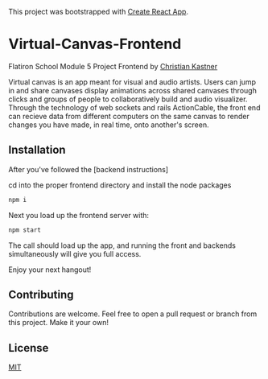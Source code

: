 This project was bootstrapped with [Create React App](https://github.com/facebook/create-react-app).

# Virtual-Canvas-Frontend

Flatiron School Module 5 Project Frontend by [Christian Kastner](https://github.com/ckastner12)

Virtual canvas is an app meant for visual and audio artists. Users can jump in and share canvases display animations across shared canvases through clicks and groups of people to collaboratively build and audio visualizer. Through the technology of web sockets and rails ActionCable, the front end can recieve data from different computers on the same canvas to render changes you have made, in real time, onto another's screen. 

## Installation

After you've followed the [backend instructions]

cd into the proper frontend directory and install the node packages

```bash
npm i
```

Next you load up the frontend server with:

```bash
npm start
```

The call should load up the app, and running the front and backends simultaneously will give you full access.

Enjoy your next hangout!

## Contributing

Contributions are welcome. Feel free to open a pull request or branch from this project. Make it your own!

## License

[MIT](https://choosealicense.com/licenses/mit/)
